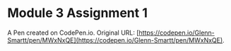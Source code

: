 # Module 3 Assignment 1

A Pen created on CodePen.io. Original URL: [https://codepen.io/Glenn-Smartt/pen/MWxNxQE](https://codepen.io/Glenn-Smartt/pen/MWxNxQE).

